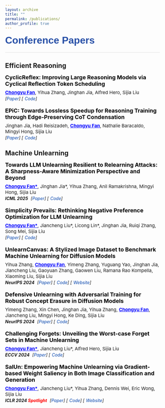 ```yaml
---
layout: archive
title: ""
permalink: /publications/
author_profile: true
---
```


<style>
.publication {
    font-family: "Microsoft YaHei",
    line-height: 1.4;
    margin-bottom: 20px;
}
.pub-title {
    font-weight: 700;           
    font-size: 18px;           
    margin: 0 0 8px 0;         
    color: #000;
}
.pub-authors {
    font-family: "Microsoft YaHei",
    margin: 3px 0;
    font-size: 15px;
    font-weight: normal;       
    color: rgba(0,0,0,0.9);    
}
.pub-venue-links {
    margin: 2px 0;
    font-style: italic;
}
.pub-venue {
    display: inline-block;
    margin-right: 5px;
    font-weight: bold;
}
.pub-links {
    display: inline-block;
}
.pub-links a {
    color: #0645AD;
    text-decoration: none;
}
.pub-links a::before {         

}
.pub-links a::after {          

}
.pub-links a + a {             
    margin-left: 5px;
}
h2 {
    font-family: "Microsoft YaHei", 
    margin-top: 20px;
    margin-bottom: 15px;
}
hr {
    margin: 10px 0;
    height: 1px;
    background-color: #ddd;
    border: none;
}
.section-title {
    font-family: "Microsoft YaHei", sans-serif;
    font-weight: 900;
    font-size: 32px;
    margin-bottom: 20px;
    color: #2850a7;  // 深邃的蓝色
    letter-spacing: 0.5px;
}
</style>

<div class="section-title">Conference Papers</div>
<hr>

<h2 class="category">Efficient Reasoning</h2>

<div class="publication">
  <div class="pub-title">CyclicReflex: Improving Large Reasoning Models via Cyclical Reflection Token Scheduling</div>
  <div class="pub-authors"><span style="font-weight: bold; text-decoration: underline; color:blue;">Chongyu Fan</span>, Yihua Zhang, Jinghan Jia, Alfred Hero, Sijia Liu</div>
  <div class="pub-venue-links">
    <span class="pub-links">[<a href="https://arxiv.org/abs/2506.11077">Paper</a>] [<a href="https://github.com/OPTML-Group/CyclicReflex">Code</a>]</span>
  </div>
</div>

<div class="publication">
  <div class="pub-title">EPiC: Towards Lossless Speedup for Reasoning Training through Edge-Preserving CoT Condensation</div>
  <div class="pub-authors">Jinghan Jia, Hadi Reisizadeh, <span style="font-weight: bold; text-decoration: underline; color:blue;">Chongyu Fan</span>, Nathalie Baracaldo, Mingyi Hong, Sijia Liu</div>
  <div class="pub-venue-links">
    <span class="pub-links">[<a href="https://arxiv.org/abs/2506.04205">Paper</a>] [<a href="https://github.com/OPTML-Group/EPiC">Code</a>]</span>
  </div>
</div>

<h2 class="category">Machine Unlearning</h2>

<div class="publication">
  <div class="pub-title">Towards LLM Unlearning Resilient to Relearning Attacks: A Sharpness-Aware Minimization Perspective and Beyond</div>
  <div class="pub-authors"><span style="font-weight: bold; text-decoration: underline; color:blue;">Chongyu Fan*</span>, Jinghan Jia*, Yihua Zhang, Anil Ramakrishna, Mingyi Hong, Sijia Liu</div>
  <div class="pub-venue-links">
    <span class="pub-venue">ICML 2025</span>
    <span class="pub-links">[<a href="https://arxiv.org/abs/2502.05374">Paper</a>] [<a href="https://github.com/OPTML-Group/Unlearn-Smooth">Code</a>]</span>
  </div>
</div>

<div class="publication">
  <div class="pub-title">Simplicity Prevails: Rethinking Negative Preference Optimization for LLM Unlearning</div>
  <div class="pub-authors"><span style="font-weight: bold; text-decoration: underline; color:blue;">Chongyu Fan*</span>, Jiancheng Liu*, Licong Lin*, Jinghan Jia, Ruiqi Zhang, Song Mei, Sijia Liu</div>
  <div class="pub-venue-links">
    <span class="pub-links">[<a href="https://arxiv.org/pdf/2410.07163">Paper</a>] [<a href="https://github.com/OPTML-Group/Unlearn-Simple">Code</a>]</span>
  </div>
</div>

<div class="publication">
  <div class="pub-title">UnlearnCanvas: A Stylized Image Dataset to Benchmark Machine Unlearning for Diffusion Models</div>
  <div class="pub-authors">Yihua Zhang, <span style="font-weight: bold; text-decoration: underline; color:blue;">Chongyu Fan</span>, Yimeng Zhang, Yuguang Yao, Jinghan Jia, Jiancheng Liu, Gaoyuan Zhang, Gaowen Liu, Ramana Rao Kompella, Xiaoming Liu, Sijia Liu</div>
  <div class="pub-venue-links">
    <span class="pub-venue">NeurIPS 2024</span>
    <span class="pub-links">[<a href="https://arxiv.org/abs/2402.11846">Paper</a>] [<a href="https://github.com/OPTML-Group/UnlearnCanvas">Code</a>] [<a href="https://unlearn-canvas.netlify.app/">Website</a>]</span>
  </div>
</div>

<div class="publication">
  <div class="pub-title">Defensive Unlearning with Adversarial Training for Robust Concept Erasure in Diffusion Models</div>
  <div class="pub-authors">Yimeng Zhang, Xin Chen, Jinghan Jia, Yihua Zhang, <span style="font-weight: bold; text-decoration: underline; color:blue;">Chongyu Fan</span>, Jiancheng Liu, Mingyi Hong, Ke Ding, Sijia Liu</div>
  <div class="pub-venue-links">
    <span class="pub-venue">NeurIPS 2024</span>
    <span class="pub-links">[<a href="https://arxiv.org/abs/2405.15234">Paper</a>] [<a href="https://github.com/OPTML-Group/AdvUnlearn">Code</a>]</span>
  </div>
</div>

<div class="publication">
  <div class="pub-title">Challenging Forgets: Unveiling the Worst-case Forget Sets in Machine Unlearning</div>
  <div class="pub-authors"><span style="font-weight: bold; text-decoration: underline; color:blue;">Chongyu Fan*</span>, Jiancheng Liu*, Alfred Hero, Sijia Liu</div>
  <div class="pub-venue-links">
    <span class="pub-venue">ECCV 2024</span>
    <span class="pub-links">[<a href="https://arxiv.org/abs/2403.07362">Paper</a>] [<a href="https://github.com/OPTML-Group/Unlearn-WorstCase">Code</a>]</span>
  </div>
</div>

<div class="publication">
  <div class="pub-title">SalUn: Empowering Machine Unlearning via Gradient-based Weight Saliency in Both Image Classification and Generation</div>
  <div class="pub-authors"><span style="font-weight: bold; text-decoration: underline; color:blue;">Chongyu Fan*</span>, Jiancheng Liu*, Yihua Zhang, Dennis Wei, Eric Wong, Sijia Liu</div>
  <div class="pub-venue-links">
    <span class="pub-venue">ICLR 2024 <span style="color:red">Spotlight</span></span>
    <span class="pub-links">[<a href="https://arxiv.org/abs/2310.12508">Paper</a>] [<a href="https://github.com/OPTML-Group/Unlearn-Saliency">Code</a>] [<a href="https://www.optml-group.com/posts/salun_iclr24">Website</a>]</span>
  </div>
</div>

<div style="height: 150px;"></div>